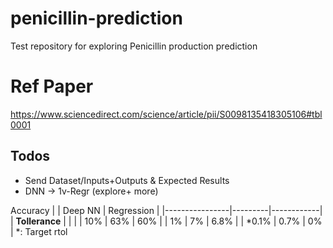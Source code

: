 # penicillin-prediction
Test repository for exploring Penicillin production prediction

# Ref Paper
https://www.sciencedirect.com/science/article/pii/S0098135418305106#tbl0001


## Todos
- Send Dataset/Inputs+Outputs & Expected Results
- DNN -> 1v-Regr (explore+ more)

<!--
Penicillin is produced by the fungus Penicillium chrysogenum which requires lactose, other sugars, and a source of nitrogen (in this case a yeast extract) in the medium to grow well. -->

Accuracy
|                | Deep NN | Regression |
|----------------|---------|------------|
| **Tollerance** |         |            |
| 10%            | 63%     | 60%         |
| 1%             | 7%      | 6.8%        |
| *0.1%          | 0.7%    | 0%        |
\*: Target rtol

<style>
    tr:nth-child(2) td:nth-child(2){
        background: #2f2;
        color: #fff;
    }
    tr:nth-child(3) td:nth-child(2){
        background: #ff4;
        color: #000;
    }
    tr:nth-child(4) td:nth-child(2){
        background: #f44;
        color: #fff;
    }
</style>